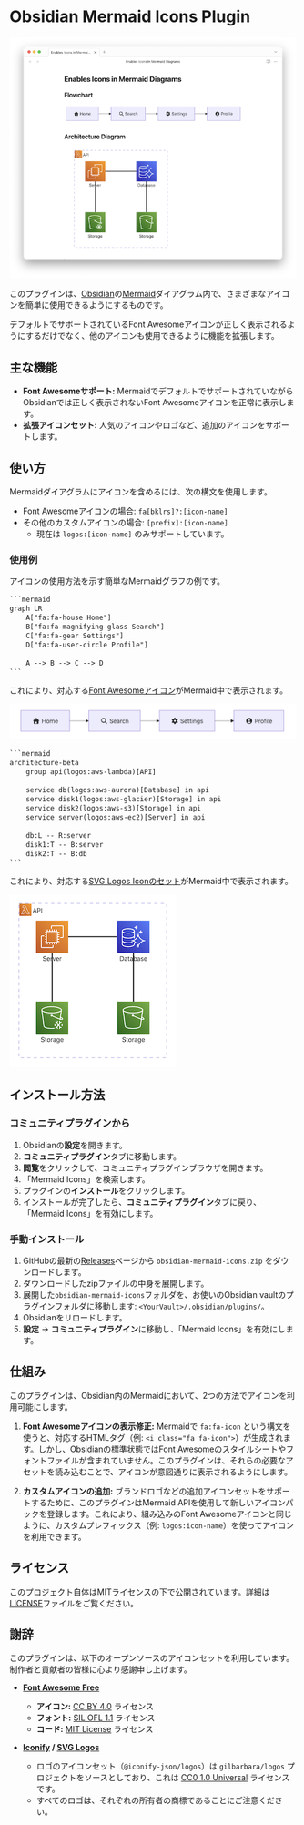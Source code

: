 # Obsidian Mermaid Icons Plugin

![使用例](./images/example_diagrams.png)

このプラグインは、[Obsidian](https://obsidian.md)の[Mermaid](https://mermaid-js.github.io/mermaid/#/)ダイアグラム内で、さまざまなアイコンを簡単に使用できるようにするものです。

デフォルトでサポートされているFont Awesomeアイコンが正しく表示されるようにするだけでなく、他のアイコンも使用できるように機能を拡張します。

## 主な機能

-   **Font Awesomeサポート:** MermaidでデフォルトでサポートされていながらObsidianでは正しく表示されないFont Awesomeアイコンを正常に表示します。
-   **拡張アイコンセット:** 人気のアイコンやロゴなど、追加のアイコンをサポートします。

## 使い方

Mermaidダイアグラムにアイコンを含めるには、次の構文を使用します。

-   Font Awesomeアイコンの場合: `fa[bklrs]?:[icon-name]`
-   その他のカスタムアイコンの場合: `[prefix]:[icon-name]`
    -   現在は `logos:[icon-name]` のみサポートしています。

### 使用例

アイコンの使用方法を示す簡単なMermaidグラフの例です。

````
```mermaid
graph LR
    A["fa:fa-house Home"]
    B["fa:fa-magnifying-glass Search"]
    C["fa:fa-gear Settings"]
    D["fa:fa-user-circle Profile"]

    A --> B --> C --> D
```
````

これにより、対応する[Font Awesomeアイコン](https://fontawesome.com/icons)がMermaid中で表示されます。

![フローチャート図の例](./images/example_diagrams_flowchart.png)

````
```mermaid
architecture-beta
    group api(logos:aws-lambda)[API]

    service db(logos:aws-aurora)[Database] in api
    service disk1(logos:aws-glacier)[Storage] in api
    service disk2(logos:aws-s3)[Storage] in api
    service server(logos:aws-ec2)[Server] in api

    db:L -- R:server
    disk1:T -- B:server
    disk2:T -- B:db
```
````

これにより、対応する[SVG Logos Iconのセット](https://icon-sets.iconify.design/logos/)がMermaid中で表示されます。

![アーキテクチャ図の例](./images/example_diagrams_architecture.png)

## インストール方法

### コミュニティプラグインから

1.  Obsidianの**設定**を開きます。
2.  **コミュニティプラグイン**タブに移動します。
3.  **閲覧**をクリックして、コミュニティプラグインブラウザを開きます。
4.  「Mermaid Icons」を検索します。
5.  プラグインの**インストール**をクリックします。
6.  インストールが完了したら、**コミュニティプラグイン**タブに戻り、「Mermaid Icons」を有効にします。

### 手動インストール

1.  GitHubの最新の[Releases](https://github.com/toshs/obsidian-mermaid-icons/releases)ページから `obsidian-mermaid-icons.zip` をダウンロードします。
2.  ダウンロードしたzipファイルの中身を展開します。
3.  展開した`obsidian-mermaid-icons`フォルダを、お使いのObsidian vaultのプラグインフォルダに移動します: `<YourVault>/.obsidian/plugins/`。
4.  Obsidianをリロードします。
5.  **設定** -> **コミュニティプラグイン**に移動し、「Mermaid Icons」を有効にします。

## 仕組み

このプラグインは、Obsidian内のMermaidにおいて、2つの方法でアイコンを利用可能にします。

1.  **Font Awesomeアイコンの表示修正:** Mermaidで `fa:fa-icon` という構文を使うと、対応するHTMLタグ（例: `<i class="fa fa-icon">`）が生成されます。しかし、Obsidianの標準状態ではFont Awesomeのスタイルシートやフォントファイルが含まれていません。このプラグインは、それらの必要なアセットを読み込むことで、アイコンが意図通りに表示されるようにします。

2.  **カスタムアイコンの追加:** ブランドロゴなどの追加アイコンセットをサポートするために、このプラグインはMermaid APIを使用して新しいアイコンパックを登録します。これにより、組み込みのFont Awesomeアイコンと同じように、カスタムプレフィックス（例: `logos:icon-name`）を使ってアイコンを利用できます。

## ライセンス

このプロジェクト自体はMITライセンスの下で公開されています。詳細は[LICENSE](LICENSE)ファイルをご覧ください。

## 謝辞

このプラグインは、以下のオープンソースのアイコンセットを利用しています。制作者と貢献者の皆様に心より感謝申し上げます。

-   **[Font Awesome Free](https://fontawesome.com/)**
    -   **アイコン:** [CC BY 4.0](https://creativecommons.org/licenses/by/4.0/) ライセンス
    -   **フォント:** [SIL OFL 1.1](https://scripts.sil.org/OFL) ライセンス
    -   **コード:** [MIT License](https://opensource.org/licenses/MIT) ライセンス

-   **[Iconify](https://iconify.design/) / [SVG Logos](https://github.com/gilbarbara/logos)**
    -   ロゴのアイコンセット（`@iconify-json/logos`）は `gilbarbara/logos` プロジェクトをソースとしており、これは [CC0 1.0 Universal](https://creativecommons.org/publicdomain/zero/1.0/) ライセンスです。
    -   すべてのロゴは、それぞれの所有者の商標であることにご注意ください。
